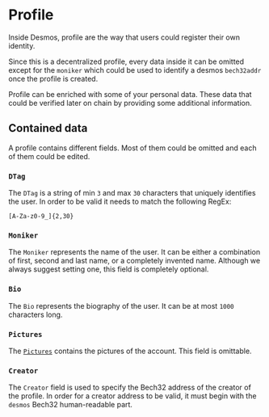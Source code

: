 # Profile
Inside Desmos, profile are the way that users could register their own identity.

Since this is a decentralized profile, every data inside it can be omitted except for the `moniker` which could be used
to identify a desmos `bech32addr` once the profile is created. 

Profile can be enriched with some of your personal data. 
These data that could be verified later on chain by providing some additional information.

## Contained data
A profile contains different fields. Most of them could be omitted and each of them could be edited.

### `DTag`
The `DTag` is a string of min `3` and max `30` characters that uniquely identifies the user.
In order to be valid it needs to match the following RegEx:

```
[A-Za-z0-9_]{2,30}
``` 

### `Moniker`
The `Moniker` represents the name of the user. It can be either a combination of first, second and last name, or a completely invented name. Although we always suggest setting one, this field is completely optional. 

### `Bio`
The `Bio` represents the biography of the user. It can be at most `1000` characters long.

### `Pictures`
The [`Pictures`](profile-pictures.md) contains the pictures of the account. This field is omittable.

### `Creator`
The `Creator` field is used to specify the Bech32 address of the creator of the profile. 
In order for a creator address to be valid, it must begin with the `desmos` Bech32 human-readable part. 

